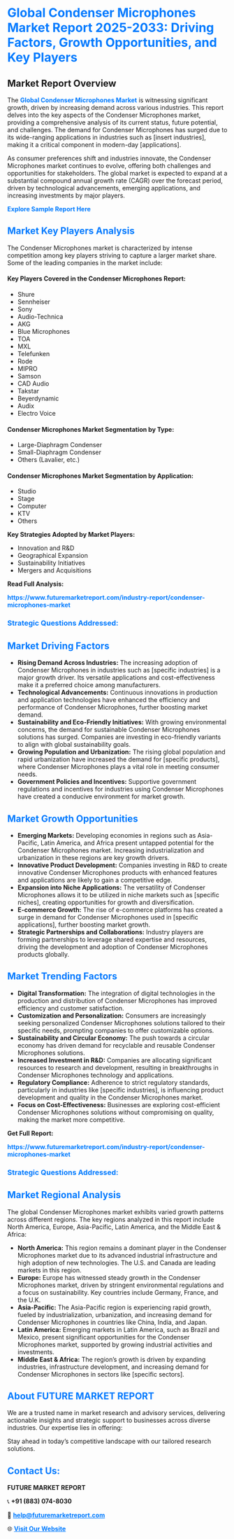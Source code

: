 <h1 style="color: #007BFF;">Global Condenser Microphones Market Report 2025-2033: Driving Factors, Growth Opportunities, and Key Players</h1>

<section id="overview">
<h2>Market Report Overview</h2>
<p>The <a href="https://www.futuremarketreport.com/industry-report/condenser-microphones-market" style="color: #007BFF; text-decoration: none;"><strong>Global Condenser Microphones Market</strong></a> is witnessing significant growth, driven by increasing demand across various industries. This report delves into the key aspects of the Condenser Microphones market, providing a comprehensive analysis of its current status, future potential, and challenges. The demand for Condenser Microphones has surged due to its wide-ranging applications in industries such as [insert industries], making it a critical component in modern-day [applications].</p>
<p>As consumer preferences shift and industries innovate, the Condenser Microphones market continues to evolve, offering both challenges and opportunities for stakeholders. The global market is expected to expand at a substantial compound annual growth rate (CAGR) over the forecast period, driven by technological advancements, emerging applications, and increasing investments by major players.</p>
</section>

<section id="overview">
<p><a href="https://www.futuremarketreport.com/request-sample/reportId=28152" style="color: #007BFF; text-decoration: none;"><strong>Explore Sample Report Here</strong></a></p>
</section>

<section id="key-players">
<h2 style="color: #007BFF;">Market Key Players Analysis</h2>
<p>The Condenser Microphones market is characterized by intense competition among key players striving to capture a larger market share. Some of the leading companies in the market include:</p>
<h4>Key Players Covered in the Condenser Microphones Report:</h4>
<ul><li>Shure</li><li>Sennheiser</li><li>Sony</li><li>Audio-Technica</li><li>AKG</li><li>Blue Microphones</li><li>TOA</li><li>MXL</li><li>Telefunken</li><li>Rode</li><li>MIPRO</li><li>Samson</li><li>CAD Audio</li><li>Takstar</li><li>Beyerdynamic</li><li>Audix</li><li>Electro Voice</li></ul>
<h4>Condenser Microphones Market Segmentation by Type:</h4>
<ul><li>Large-Diaphragm Condenser</li><li>Small-Diaphragm Condenser</li><li>Others (Lavalier, etc.)</li></ul>

<h4>Condenser Microphones Market Segmentation by Application:</h4>
<ul><li>Studio</li><li>Stage</li><li>Computer</li><li>KTV</li><li>Others</li></ul>
<p><strong>Key Strategies Adopted by Market Players:</strong></p>
<ul>
<li>Innovation and R&D</li>
<li>Geographical Expansion</li>
<li>Sustainability Initiatives</li>
<li>Mergers and Acquisitions</li>
</ul>
</section>

<section>
<p><strong>Read Full Analysis: </strong></p><a href="https://www.futuremarketreport.com/industry-report/condenser-microphones-market" style="color: #007BFF; text-decoration: none;"><strong>https://www.futuremarketreport.com/industry-report/condenser-microphones-market</strong></a>
<h3 style="color: #007BFF;">Strategic Questions Addressed:</h3>
</section>

<section id="driving-factors">
<h2 style="color: #007BFF;">Market Driving Factors</h2>
<ul>
<li><strong>Rising Demand Across Industries:</strong> The increasing adoption of Condenser Microphones in industries such as [specific industries] is a major growth driver. Its versatile applications and cost-effectiveness make it a preferred choice among manufacturers.</li>
<li><strong>Technological Advancements:</strong> Continuous innovations in production and application technologies have enhanced the efficiency and performance of Condenser Microphones, further boosting market demand.</li>
<li><strong>Sustainability and Eco-Friendly Initiatives:</strong> With growing environmental concerns, the demand for sustainable Condenser Microphones solutions has surged. Companies are investing in eco-friendly variants to align with global sustainability goals.</li>
<li><strong>Growing Population and Urbanization:</strong> The rising global population and rapid urbanization have increased the demand for [specific products], where Condenser Microphones plays a vital role in meeting consumer needs.</li>
<li><strong>Government Policies and Incentives:</strong> Supportive government regulations and incentives for industries using Condenser Microphones have created a conducive environment for market growth.</li>
</ul>
</section>

<section id="growth-opportunities">
<h2 style="color: #007BFF;">Market Growth Opportunities</h2>
<ul>
<li><strong>Emerging Markets:</strong> Developing economies in regions such as Asia-Pacific, Latin America, and Africa present untapped potential for the Condenser Microphones market. Increasing industrialization and urbanization in these regions are key growth drivers.</li>
<li><strong>Innovative Product Development:</strong> Companies investing in R&D to create innovative Condenser Microphones products with enhanced features and applications are likely to gain a competitive edge.</li>
<li><strong>Expansion into Niche Applications:</strong> The versatility of Condenser Microphones allows it to be utilized in niche markets such as [specific niches], creating opportunities for growth and diversification.</li>
<li><strong>E-commerce Growth:</strong> The rise of e-commerce platforms has created a surge in demand for Condenser Microphones used in [specific applications], further boosting market growth.</li>
<li><strong>Strategic Partnerships and Collaborations:</strong> Industry players are forming partnerships to leverage shared expertise and resources, driving the development and adoption of Condenser Microphones products globally.</li>
</ul>
</section>

<section id="trending-factors">
<h2 style="color: #007BFF;">Market Trending Factors</h2>
<ul>
<li><strong>Digital Transformation:</strong> The integration of digital technologies in the production and distribution of Condenser Microphones has improved efficiency and customer satisfaction.</li>
<li><strong>Customization and Personalization:</strong> Consumers are increasingly seeking personalized Condenser Microphones solutions tailored to their specific needs, prompting companies to offer customizable options.</li>
<li><strong>Sustainability and Circular Economy:</strong> The push towards a circular economy has driven demand for recyclable and reusable Condenser Microphones solutions.</li>
<li><strong>Increased Investment in R&D:</strong> Companies are allocating significant resources to research and development, resulting in breakthroughs in Condenser Microphones technology and applications.</li>
<li><strong>Regulatory Compliance:</strong> Adherence to strict regulatory standards, particularly in industries like [specific industries], is influencing product development and quality in the Condenser Microphones market.</li>
<li><strong>Focus on Cost-Effectiveness:</strong> Businesses are exploring cost-efficient Condenser Microphones solutions without compromising on quality, making the market more competitive.</li>
</ul>
</section>

<section>
<p><strong>Get Full Report: </strong></p><a href="https://www.futuremarketreport.com/industry-report/condenser-microphones-market" style="color: #007BFF; text-decoration: none;"><strong>https://www.futuremarketreport.com/industry-report/condenser-microphones-market</strong></a>
<h3 style="color: #007BFF;">Strategic Questions Addressed:</h3>
</section>


<section id="regional-analysis">
<h2 style="color: #007BFF;">Market Regional Analysis</h2>
<p>The global Condenser Microphones market exhibits varied growth patterns across different regions. The key regions analyzed in this report include North America, Europe, Asia-Pacific, Latin America, and the Middle East & Africa:</p>
<ul>
<li><strong>North America:</strong> This region remains a dominant player in the Condenser Microphones market due to its advanced industrial infrastructure and high adoption of new technologies. The U.S. and Canada are leading markets in this region.</li>
<li><strong>Europe:</strong> Europe has witnessed steady growth in the Condenser Microphones market, driven by stringent environmental regulations and a focus on sustainability. Key countries include Germany, France, and the U.K.</li>
<li><strong>Asia-Pacific:</strong> The Asia-Pacific region is experiencing rapid growth, fueled by industrialization, urbanization, and increasing demand for Condenser Microphones in countries like China, India, and Japan.</li>
<li><strong>Latin America:</strong> Emerging markets in Latin America, such as Brazil and Mexico, present significant opportunities for the Condenser Microphones market, supported by growing industrial activities and investments.</li>
<li><strong>Middle East & Africa:</strong> The region’s growth is driven by expanding industries, infrastructure development, and increasing demand for Condenser Microphones in sectors like [specific sectors].</li>
</ul>
</section>

<footer>
<h2 style="color: #007BFF;">About FUTURE MARKET REPORT</h2>
<p>We are a trusted name in market research and advisory services, delivering actionable insights and strategic support to businesses across diverse industries. Our expertise lies in offering:</p>

<p>Stay ahead in today’s competitive landscape with our tailored research solutions.</p>

<h2 style="color: #007BFF;">Contact Us:</h2>
<p><strong>FUTURE MARKET REPORT</strong></p>
<p>📞 <strong>+91 (883) 074-8030</strong></p>
<p>📧 <strong><a href="mailto:help@futuremarketreport.com" style="color: #007BFF;">help@futuremarketreport.com</a></strong></p>
<p>🌐 <strong><a href="https://www.futuremarketreport.com/" style="color: #007BFF;">Visit Our Website</a></strong></p>
</footer>